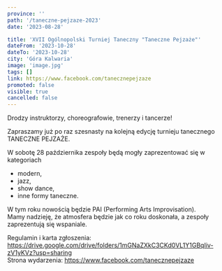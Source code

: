 ```yaml
---
province: ''
path: '/taneczne-pejzaze-2023'
date: '2023-08-28'

title: 'XVII Ogólnopolski Turniej Taneczny "Taneczne Pejzaże"'
dateFrom: '2023-10-28'
dateTo: '2023-10-28'
city: 'Góra Kalwaria'
image: 'image.jpg'
tags: []
link: https://www.facebook.com/tanecznepejzaze
promoted: false
visible: true
cancelled: false
---
```

Drodzy instruktorzy, choreografowie, trenerzy i tancerze!

Zapraszamy już po raz szesnasty na kolejną edycję turnieju tanecznego TANECZNE PEJZAŻE.

W sobotę 28 października zespoły będą mogły zaprezentować się  w kategoriach
- modern,
- jazz,
- show dance,
- inne formy taneczne.
  
W tym roku nowością będzie PAI (Performing Arts Improvisation). \
Mamy nadzieję, że atmosfera będzie jak co roku doskonała, a zespoły zaprezentują się wspaniale.

Regulamin i karta zgłoszenia: https://drive.google.com/drive/folders/1mGNaZXkC3CKd0VL1Y1GBqIiv-zV1yKVz?usp=sharing \
Strona wydarzenia: https://www.facebook.com/tanecznepejzaze
